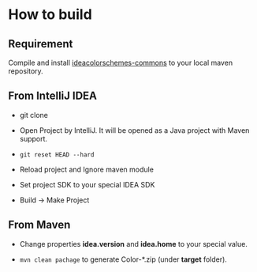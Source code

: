 How to build
============

## Requirement

Compile and install [ideacolorschemes-commons](https://github.com/iron9light/ideacolorschemes-commons) to your local maven repository.

## From IntelliJ IDEA

* git clone

* Open Project by IntelliJ. It will be opened as a Java project with Maven support.

* `git reset HEAD --hard`

* Reload project and Ignore maven module

* Set project SDK to your special IDEA SDK

* Build -> Make Project

## From Maven

* Change properties **idea.version** and **idea.home** to your special value.

* `mvn clean pachage` to generate Color-*.zip (under __target__ folder).